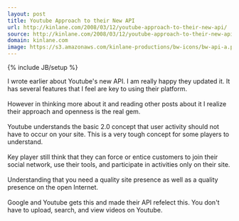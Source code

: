 ```yaml
---
layout: post
title: Youtube Approach to their New API
url: http://kinlane.com/2008/03/12/youtube-approach-to-their-new-api/
source: http://kinlane.com/2008/03/12/youtube-approach-to-their-new-api/
domain: kinlane.com
image: https://s3.amazonaws.com/kinlane-productions/bw-icons/bw-api-a.png
---
```

{% include JB/setup %}

<p>
     I wrote earlier about Youtube's new API. I am really happy they updated it. It has several features that I feel are key to using their platform.
     <br />
     <br />
     However in thinking more about it and reading other posts about it I realize their approach and openness is the real gem.
     <br />
     <br />
     Youtube understands the basic 2.0 concept that user activity should not have to occur on your site. This is a very tough concept for some players to understand.
     <br />
     <br />
     Key player still think that they can force or entice customers to join their social network, use their tools, and participate in activities only on their site.
     <br />
     <br />
     Understanding that you need a quality site presence as well as a quality presence on the open Internet.
     <br />
     <br />
     Google and Youtube gets this and made their API refelect this. You don't have to upload, search, and view videos on Youtube.
</p>